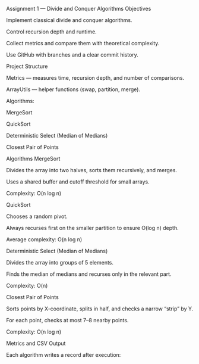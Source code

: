 Assignment 1 — Divide and Conquer Algorithms
Objectives

Implement classical divide and conquer algorithms.

Control recursion depth and runtime.

Collect metrics and compare them with theoretical complexity.

Use GitHub with branches and a clear commit history.

Project Structure

Metrics — measures time, recursion depth, and number of comparisons.

ArrayUtils — helper functions (swap, partition, merge).

Algorithms:

MergeSort

QuickSort

Deterministic Select (Median of Medians)

Closest Pair of Points

Algorithms
MergeSort

Divides the array into two halves, sorts them recursively, and merges.

Uses a shared buffer and cutoff threshold for small arrays.

Complexity: O(n log n)

QuickSort

Chooses a random pivot.

Always recurses first on the smaller partition to ensure O(log n) depth.

Average complexity: O(n log n)

Deterministic Select (Median of Medians)

Divides the array into groups of 5 elements.

Finds the median of medians and recurses only in the relevant part.

Complexity: O(n)

Closest Pair of Points

Sorts points by X-coordinate, splits in half, and checks a narrow “strip” by Y.

For each point, checks at most 7–8 nearby points.

Complexity: O(n log n)

Metrics and CSV Output

Each algorithm writes a record after execution:
